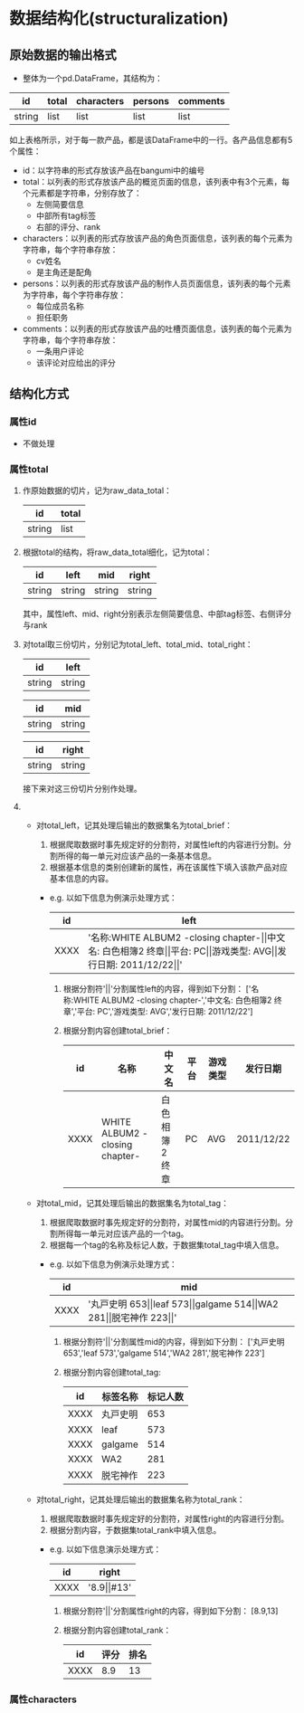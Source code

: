 # 数据结构化(structuralization)
## 原始数据的输出格式
- 整体为一个pd.DataFrame，其结构为：

|id|total|characters|persons|comments|
|-|-|-|-|-|
|string|list|list|list|list|

如上表格所示，对于每一款产品，都是该DataFrame中的一行。各产品信息都有5个属性：

- id：以字符串的形式存放该产品在bangumi中的编号
- total：以列表的形式存放该产品的概览页面的信息，该列表中有3个元素，每个元素都是字符串，分别存放了：
    - 左侧简要信息
    - 中部所有tag标签
    - 右部的评分、rank
- characters：以列表的形式存放该产品的角色页面信息，该列表的每个元素为字符串，每个字符串存放：
    - cv姓名
    - 是主角还是配角
- persons：以列表的形式存放该产品的制作人员页面信息，该列表的每个元素为字符串，每个字符串存放：
    - 每位成员名称
    - 担任职务
- comments：以列表的形式存放该产品的吐槽页面信息，该列表的每个元素为字符串，每个字符串存放：
    - 一条用户评论
    - 该评论对应给出的评分
## 结构化方式
### 属性id
- 不做处理
### 属性total
1. 作原始数据的切片，记为raw_data_total：

    |id|total|
    |-|-|
    |string|list|
    
2. 根据total的结构，将raw_data_total细化，记为total：

    |id|left|mid|right|
    |-|-|-|-|
    |string|string|string|string|
    
    其中，属性left、mid、right分别表示左侧简要信息、中部tag标签、右侧评分与rank
3. 对total取三份切片，分别记为total_left、total_mid、total_right：

    |id|left|
    |-|-|
    |string|string|

    |id|mid|
    |-|-|
    |string|string|

    |id|right|
    |-|-|
    |string|string|
    
    接下来对这三份切片分别作处理。
4. - 对total_left，记其处理后输出的数据集名为total_brief：
        1. 根据爬取数据时事先规定好的分割符，对属性left的内容进行分割。分割所得的每一单元对应该产品的一条基本信息。
        2. 根据基本信息的类别创建新的属性，再在该属性下填入该款产品对应基本信息的内容。
        - e.g.
            以如下信息为例演示处理方式：
            
            |id|left|
            |-|-|
            |XXXX|'名称:WHITE ALBUM2 -closing chapter-\|\|中文名: 白色相簿2 终章\|\|平台: PC\|\|游戏类型: AVG\|\|发行日期: 2011/12/22\|\|'|

            1. 根据分割符'\|\|'分割属性left的内容，得到如下分割：
            ['名称:WHITE ALBUM2 -closing chapter-','中文名: 白色相簿2 终章','平台: PC','游戏类型: AVG','发行日期: 2011/12/22']
            2. 根据分割内容创建total_brief：

                |id|名称|中文名|平台|游戏类型|发行日期|
                |-|-|-|-|-|-|
                |XXXX|WHITE ALBUM2 -closing chapter-|白色相簿2 终章|PC|AVG|2011/12/22|
                
    - 对total_mid，记其处理后输出的数据集名为total_tag：
        1. 根据爬取数据时事先规定好的分割符，对属性mid的内容进行分割。分割所得每一单元对应该产品的一个tag。
        2. 根据每一个tag的名称及标记人数，于数据集total_tag中填入信息。
        - e.g.
            以如下信息为例演示处理方式：

            |id|mid|
            |-|-|
            |XXXX| '丸戸史明 653\|\|leaf 573\|\|galgame 514\|\|WA2 281\|\|脱宅神作 223\|\|'|
            
            1. 根据分割符'\|\|'分割属性mid的内容，得到如下分割：
             ['丸戸史明 653','leaf 573','galgame 514','WA2 281','脱宅神作 223']
            2. 根据分割内容创建total_tag:

                |id|标签名称|标记人数|
                |-|-|-|
                |XXXX|丸戸史明|653|
                |XXXX|leaf|573|
                |XXXX|galgame|514|
                |XXXX|WA2|281|
                |XXXX|脱宅神作|223|

    - 对total_right，记其处理后输出的数据集名称为total_rank：
        1. 根据爬取数据时事先规定好的分割符，对属性right的内容进行分割。
        2. 根据分割内容，于数据集total_rank中填入信息。
        - e.g.
            以如下信息演示处理方式：

            |id|right|
            |-|-|
            |XXXX|'8.9\|\|#13'|

            1. 根据分割符'\|\|'分割属性right的内容，得到如下分割：
            [8.9,13]
            2. 根据分割内容创建total_rank：

                |id|评分|排名|
                |-|-|-|
                |XXXX|8.9|13|

### 属性characters
